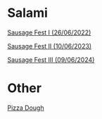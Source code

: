 # Salami

[Sausage Fest I (26/06/2022)](./26.06.2022.md)

[Sausage Fest II (10/06/2023)](./10.06.2023.md)

[Sausage Fest III (09/06/2024)](./09.06.2024.md)

# Other
[Pizza Dough](./pizzaDough.md)